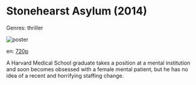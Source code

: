 # Stonehearst Asylum (2014)

Genres: thriller

![poster](http://image.tmdb.org/t/p/w500/6PXtqaYOpLTpxfKtwvAK3xCQfXZ.jpg)

en:
  [720p](magnet:?xt=urn:btih:1DE782F93E65F43C1C0CB338FA5A8A2AA8AB7C60&tr=udp://glotorrents.pw:6969/announce&tr=udp://tracker.opentrackr.org:1337/announce&tr=udp://torrent.gresille.org:80/announce&tr=udp://tracker.openbittorrent.com:80&tr=udp://tracker.coppersurfer.tk:6969&tr=udp://tracker.leechers-paradise.org:6969&tr=udp://p4p.arenabg.ch:1337&tr=udp://tracker.internetwarriors.net:1337)
  


A Harvard Medical School graduate takes a position at a mental institution and soon becomes obsessed with a female mental patient, but he has no idea of a recent and horrifying staffing change.